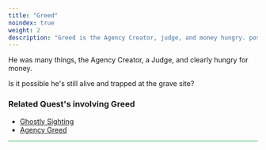 ```yaml
---
title: "Greed"
noindex: true
weight: 2
description: "Greed is the Agency Creator, judge, and money hungry. possibly still alive in the grave."
--- 
```


He was many things, the Agency Creator, a Judge, and clearly hungry for money. 

Is it possible he's still alive and trapped at the grave site?


<h3>Related Quest's involving Greed</h3>

- [Ghostly Sighting](/lore/quests/ghostly_sighting)
- [Agency Greed](/lore/quests/agency_greed)


<hr style="background-color: #28b44c" size=8>